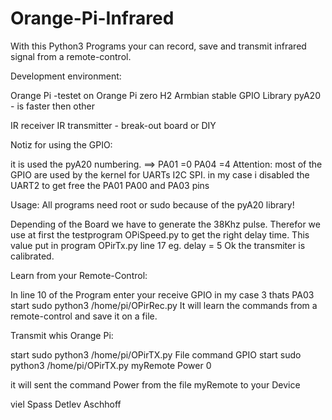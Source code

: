 # Orange-Pi-Infrared


With this Python3 Programs your can record, save and transmit infrared signal from a remote-control.

Development environment:

Orange Pi -testet on Orange Pi zero H2
Armbian stable
GPIO Library pyA20 - is faster then other

IR receiver
IR transmitter - break-out board or DIY

Notiz for using the GPIO:

it is used the pyA20 numbering. ==> PA01 =0 PA04 =4
Attention: most of the GPIO are used by the kernel for UARTs I2C SPI.
in my case i disabled the UART2 to get free the PA01 PA00 and PA03 pins

Usage:
All programs need root or sudo because of the pyA20 library!

Depending of the Board we have to generate the 38Khz pulse. Therefor we use at first the testprogram
OPiSpeed.py to get the right delay time.
This value put in program OPirTx.py line 17 eg. delay = 5 
Ok the transmiter is calibrated.

Learn from your Remote-Control:

In line 10 of the Program enter your receive GPIO in my case 3 thats PA03
start sudo python3 /home/pi/OPirRec.py
It will learn the commands from a remote-control and save it on a file.

Transmit whis Orange Pi:

start sudo python3 /home/pi/OPirTX.py File command GPIO
start sudo python3 /home/pi/OPirTX.py myRemote Power 0

it will sent the command Power from the file myRemote to your Device

viel Spass
Detlev Aschhoff
